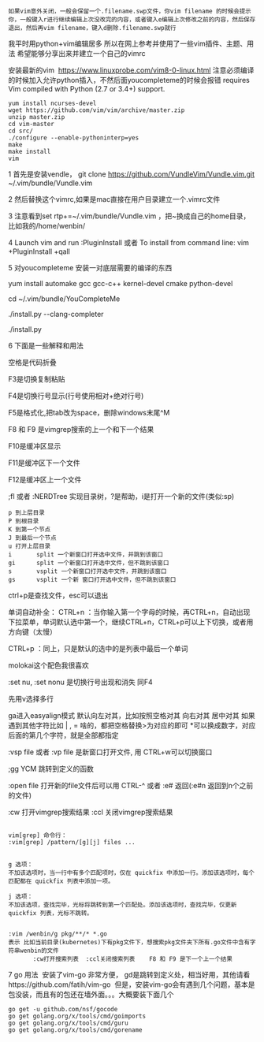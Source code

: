 
```
如果vim意外关闭，一般会保留一个.filename.swp文件，你vim filename 的时候会提示你，一般键入r进行继续编辑上次没改完的内容，或者键入e编辑上次修改之前的内容，然后保存退出，然后再vim filename，键入d删除.filename.swp就行
```

我平时用python+vim编辑居多 所以在网上参考并使用了一些vim插件、主题、用法 希望能够分享出来并建立一个自己的vimrc

安装最新的vim  https://www.linuxprobe.com/vim8-0-linux.html
注意必须编译的时候加入允许python插入，不然后面youcompleteme的时候会报错 requires Vim compiled with Python (2.7 or 3.4+) support.
```
yum install ncurses-devel
wget https://github.com/vim/vim/archive/master.zip
unzip master.zip
cd vim-master
cd src/
./configure --enable-pythoninterp=yes
make
make install
vim
```

1 首先是安装vendle， git clone https://github.com/VundleVim/Vundle.vim.git ~/.vim/bundle/Vundle.vim

2 然后替换这个vimrc,如果是mac直接在用户目录建立一个.vimrc文件

3 注意看到set rtp+=~/.vim/bundle/Vundle.vim ，把~换成自己的home目录，比如我的/home/wenbin/

4 Launch vim and run :PluginInstall 或者 To install from command line: vim +PluginInstall +qall

5 对youcompleteme 安装一对底层需要的编译的东西

  yum install automake gcc gcc-c++ kernel-devel cmake python-devel

  cd ~/.vim/bundle/YouCompleteMe

  ./install.py --clang-completer

  ./install.py

6 下面是一些解释和用法

空格是代码折叠

F3是切换复制粘贴

F4是切换行号显示(行号使用相对+绝对行号) 

F5是格式化,把tab改为space，删除windows末尾^M

F8 和 F9 是vimgrep搜索的上一个和下一个结果

F10是缓冲区显示

F11是缓冲区下一个文件

F12是缓冲区上一个文件

;fl 或者  :NERDTree 实现目录树，?是帮助，i是打开一个新的文件(类似:sp)
```
p 到上层目录
P 到根目录
K 到第一个节点
J 到最后一个节点
u 打开上层目录
i       split 一个新窗口打开选中文件，并跳到该窗口
gi      split 一个新窗口打开选中文件，但不跳到该窗口
s       vsplit 一个新窗口打开选中文件，并跳到该窗口
gs      vsplit 一个新 窗口打开选中文件，但不跳到该窗口
```

ctrl+p是查找文件，esc可以退出

单词自动补全：
CTRL+n ：当你输入第一个字母的时候，再CTRL+n，自动出现下拉菜单，单词默认选中第一个，继续CTRL+n，CTRL+p可以上下切换，或者用方向键（太慢）

CTRL+p ：同上，只是默认的选中的是列表中最后一个单词

molokai这个配色我很喜欢

:set nu, :set nonu 是切换行号出现和消失 同F4

先用v选择多行

ga进入easyalign模式 默认向左对其，比如按照空格对其 向右对其 居中对其 如果遇到其他字符比如 | , = 啥的，都把空格替换>为对应的即可 *可以换成数字，对应后面的第几个字符，就是全部都指定

:vsp file  或者  :vp file    是新窗口打开文件, 用 CTRL+w可以切换窗口

;gg   YCM 跳转到定义的函数

:open file  打开新的file文件后可以用   CTRL-^  或者  :e#  返回(:e#n 返回到n个之前的文件)

:cw  打开vimgrep搜索结果
:ccl 关闭vimgrep搜索结果

```

vim[grep] 命令行：
:vim[grep] /pattern/[g][j] files ...


g 选项：
不加该选项时，当一行中有多个匹配项时，仅在 quickfix 中添加一行。添加该选项时，每个匹配都在 quickfix 列表中添加一项。

j 选项：
不加该选项，查找完毕，光标将跳转到第一个匹配处。添加该选项时，查找完毕，仅更新 quickfix 列表，光标不跳转。


:vim /wenbin/g pkg/**/* *.go
表示 比如当前目录(kubernetes)下有pkg文件下，想搜索pkg文件夹下所有.go文件中含有字符串wenbin的文件
       :cw打开搜索列表  :ccl关闭搜索列表    F8 和 F9 是下一个上一个结果
```
7 go 用法
  安装了vim-go 非常方便， gd是跳转到定义处，相当好用，其他请看https://github.com/fatih/vim-go
  但是，安装vim-go会有遇到几个问题，基本是包没装，而且有的包还在墙外面。。。大概要装下面几个
```
go get -u github.com/nsf/gocode
go get golang.org/x/tools/cmd/goimports
go get golang.org/x/tools/cmd/guru
go get golang.org/x/tools/cmd/gorename
```
